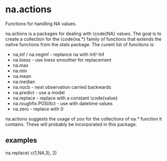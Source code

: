 na.actions
==========

Functions for handling NA values.

na.actions is a packages for dealing with \code{NA} values. The goal is 
to create a collection for the \code{na.*} family of functions that extends
the native functions from the stats package. The curent list of functions is:

 * na,inf / na.neginf - replance na with Inf/-Inf
 * na.loess - use loess smoother for replacement
 * na.max 
 * na.min 
 * na.mean
 * na.median
 * na.nocb - next observation carried backwards
 * na.predict - use a model 
 * na.replace - replace with a constant \code{value}
 * na.roughfix.POSIXct - use with datetime values
 * na.zero - replace with 0 

na.actions suggests the usage of zoo for the collections of na.* function it 
contains. These will probably be incorporated in this package.

examples
----------
  na.replace( c(1,NA,3), 2)
  
